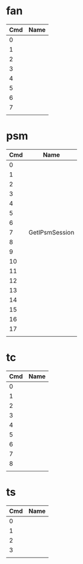 # fan

| Cmd | Name |
| --- | ---- |
| 0   |      |
| 1   |      |
| 2   |      |
| 3   |      |
| 4   |      |
| 5   |      |
| 6   |      |
| 7   |      |
|     |      |

# psm

| Cmd | Name           |
| --- | -------------- |
| 0   |                |
| 1   |                |
| 2   |                |
| 3   |                |
| 4   |                |
| 5   |                |
| 6   |                |
| 7   | GetIPsmSession |
| 8   |                |
| 9   |                |
| 10  |                |
| 11  |                |
| 12  |                |
| 13  |                |
| 14  |                |
| 15  |                |
| 16  |                |
| 17  |                |
|     |                |

# tc

| Cmd | Name |
| --- | ---- |
| 0   |      |
| 1   |      |
| 2   |      |
| 3   |      |
| 4   |      |
| 5   |      |
| 6   |      |
| 7   |      |
| 8   |      |
|     |      |

# ts

| Cmd | Name |
| --- | ---- |
| 0   |      |
| 1   |      |
| 2   |      |
| 3   |      |
|     |      |
